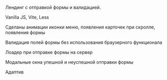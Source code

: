 Лендинг с отправкой формы и валидацией.

Vanilla JS, Vite, Less

Сделаны анимации иконки меню, появления карточек при скролле, появления формы

Валидация полей формы без использования браузерного функционала

Лоадер при отправке формы на сервер

Модальные окна упешной и неуспешной отправки формы

Адаптив